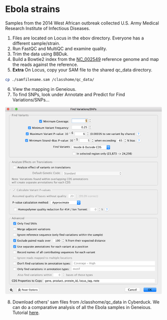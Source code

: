 # Ebola strains

Samples from the 2014 West African outbreak collected U.S. Army Medical Research Institute of Infectious Diseases.

1. Files are located on Locus in the ebov directory.  Everyone has a different sample/strain.  
2. Run FastQC and MultiQC and examine quality.
3. Trim the data using BBDuk.
4. Build a Bowtie2 index from the [NC_002549](https://www.ncbi.nlm.nih.gov/nuccore/NC_002549) reference genome and map the reads against the reference.
5. **Extra**  On Locus, copy your SAM file to the shared qc_data directory.

```bash
cp ./samfilename.sam /classhome/qc_data/
```

6. View the mapping in Geneious.
7. To find SNPs, look under Annotate and Predict for Find Variations/SNPs...

<img src="assets/img/snpgeneious.png" height=600 />


8. Download others' sam files from /classhome/qc_data in Cyberduck.  We can do a comparative analysis of all the Ebola samples in Geneious. Tutorial [here](https://assets.geneious.com/documentation/geneious/App+Note+-+Creating+SNP+Trees+in+Geneious.pdf).  
